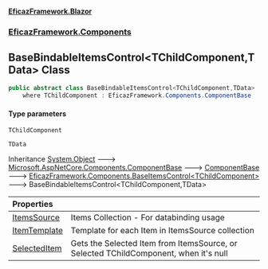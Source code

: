#### [EficazFramework.Blazor](EficazFrameworkBlazor.md 'EficazFramework Blazor')
### [EficazFramework.Components](EficazFrameworkBlazor.md#EficazFramework.Components 'EficazFramework.Components')

## BaseBindableItemsControl<TChildComponent,TData> Class

```csharp
public abstract class BaseBindableItemsControl<TChildComponent,TData> : EficazFramework.Components.BaseItemsControl<TChildComponent>
    where TChildComponent : EficazFramework.Components.ComponentBase
```
#### Type parameters

<a name='EficazFramework.Components.BaseBindableItemsControl_TChildComponent,TData_.TChildComponent'></a>

`TChildComponent`

<a name='EficazFramework.Components.BaseBindableItemsControl_TChildComponent,TData_.TData'></a>

`TData`

Inheritance [System.Object](https://docs.microsoft.com/en-us/dotnet/api/System.Object 'System.Object') &#129106; [Microsoft.AspNetCore.Components.ComponentBase](https://docs.microsoft.com/en-us/dotnet/api/Microsoft.AspNetCore.Components.ComponentBase 'Microsoft.AspNetCore.Components.ComponentBase') &#129106; [ComponentBase](ComponentBase.md 'EficazFramework.Components.ComponentBase') &#129106; [EficazFramework.Components.BaseItemsControl&lt;](BaseItemsControl_TChildComponent_.md 'EficazFramework.Components.BaseItemsControl<TChildComponent>')[TChildComponent](BaseBindableItemsControl_TChildComponent,TData_.md#EficazFramework.Components.BaseBindableItemsControl_TChildComponent,TData_.TChildComponent 'EficazFramework.Components.BaseBindableItemsControl<TChildComponent,TData>.TChildComponent')[&gt;](BaseItemsControl_TChildComponent_.md 'EficazFramework.Components.BaseItemsControl<TChildComponent>') &#129106; BaseBindableItemsControl<TChildComponent,TData>

| Properties | |
| :--- | :--- |
| [ItemsSource](BaseBindableItemsControl_TChildComponent,TData_.ItemsSource.md 'EficazFramework.Components.BaseBindableItemsControl<TChildComponent,TData>.ItemsSource') | Items Collection - For databinding usage |
| [ItemTemplate](BaseBindableItemsControl_TChildComponent,TData_.ItemTemplate.md 'EficazFramework.Components.BaseBindableItemsControl<TChildComponent,TData>.ItemTemplate') | Template for each Item in ItemsSource collection |
| [SelectedItem](BaseBindableItemsControl_TChildComponent,TData_.SelectedItem.md 'EficazFramework.Components.BaseBindableItemsControl<TChildComponent,TData>.SelectedItem') | Gets the Selected Item from ItemsSource, or Selected TChildComponent, when it's null |
